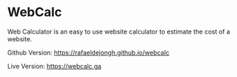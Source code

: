 # WebCalc
Web Calculator is an easy to use website calculator to estimate the cost of a website.

Github Version: https://rafaeldejongh.github.io/webcalc

Live Version: https://webcalc.ga